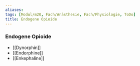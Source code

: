 ```yaml
---
aliases: 
tags: [Modul/m20, Fach/Anästhesie, Fach/Physiologie, ToDo]
title: Endogene Opioide
---
```

### Endogene Opioide
- [[Dynorphin]]
- [[Endorphine]]
- [[Enkephaline]]